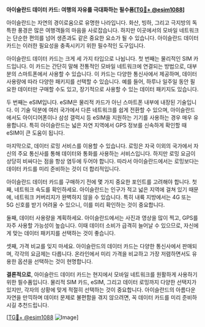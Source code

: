 **아이슬란드 데이터 카드: 여행의 자유를 극대화하는 필수품[[TG💪+ @esim1088](https://t.me/s/esim1088)]**

아이슬란드는 자연의 경이로움으로 유명한 나라입니다. 화산, 빙하, 그리고 극지방의 독특한 풍경은 많은 여행객들의 마음을 사로잡습니다. 하지만 이곳에서의 모바일 네트워크는 단순한 편의를 넘어 생존과도 같은 중요한 요소가 될 수 있습니다. 아이슬란드 데이터 카드는 이러한 필요성을 충족시키기 위한 필수적인 도구입니다.

아이슬란드 데이터 카드는 크게 세 가지 타입으로 나뉩니다. 첫 번째는 물리적인 SIM 카드입니다. 이 카드는 간단히 말해 전통적인 모바일 네트워크에 연결되는 방법으로, 대부분의 스마트폰에서 사용할 수 있습니다. 이 카드는 다양한 통신사에서 제공하며, 데이터 사용량에 따라 다양한 패키지를 선택할 수 있습니다. 예를 들어, 하루나 일주일 동안 필요한 데이터만 구매할 수도 있고, 장기적으로 사용할 수 있는 데이터 패키지도 있습니다.

두 번째는 eSIM입니다. eSIM은 물리적 카드가 아닌 스마트폰 내부에 내장된 기술입니다. 이 기술 덕분에 여러 국가에서 다른 네트워크를 쉽게 전환할 수 있으며, 아이슬란드에서도 아이디어폰이나 삼성 갤럭시 등 eSIM을 지원하는 기기를 사용하는 경우 매우 유용합니다. 특히 아이슬란드는 넓은 자연 지역에서 GPS 정보를 신속하게 확인할 때 eSIM이 큰 도움이 됩니다.

마지막으로, 데이터 로밍 서비스를 이용할 수 있습니다. 로밍은 자국 이외의 국가에서 자신의 주요 통신사를 통해 데이터와 통화를 사용하는 서비스입니다. 하지만 로밍 요금이 상당히 비싸다는 점을 항상 염두에 두어야 합니다. 따라서 아이슬란드에서는 로밍보다는 데이터 카드를 미리 준비하는 것이 더 합리적입니다.

아이슬란드 데이터 카드를 구매하기 전에 몇 가지 중요한 포인트를 고려해야 합니다. 첫째, 네트워크 속도를 확인하세요. 아이슬란드는 인구가 적고 넓은 지역에 걸쳐 있기 때문에, 네트워크 커버리지가 완벽하지 않을 수 있습니다. 특히 내륙 지방에서는 4G 또는 5G 신호를 받기 어려울 수 있으니, 이를 미리 확인하는 것이 중요합니다.

둘째, 데이터 사용량을 계획하세요. 아이슬란드에서는 사진과 영상을 많이 찍고, GPS를 자주 사용할 가능성이 높습니다. 이때 데이터 소비가 급격히 늘어날 수 있으므로, 자신에게 맞는 데이터 패키지를 선택하는 것이 좋습니다.

셋째, 가격 비교를 잊지 마세요. 아이슬란드의 데이터 카드는 다양한 통신사에서 판매되며, 각각의 요금제는 다릅니다. 온라인에서 미리 가격을 비교하고 가장 저렴하면서도 유용한 옵션을 선택하는 것이 현명합니다.

**결론적으로**, 아이슬란드 데이터 카드는 현지에서 모바일 네트워크를 원활하게 사용하기 위한 필수품입니다. 물리적 SIM 카드, eSIM, 그리고 데이터 로밍까지 다양한 선택지가 있지만, 각자의 상황에 맞게 적절히 선택하는 것이 중요합니다. 아이슬란드의 아름다운 자연을 만끽하며 데이터 문제로 불편함을 겪지 않으려면, 꼭 데이터 카드를 미리 준비하시길 추천드립니다.

[[TG💪+ @esim1088](https://t.me/s/esim1088) ![Image](https://i.postimg.cc/Y0z9fWf4/image.png)]